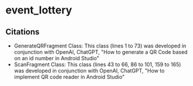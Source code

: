 # event_lottery
## Citations
- GenerateQRFragment Class: This class (lines 1 to 73) was developed in conjunction with OpenAI, ChatGPT, "How to generate a QR Code based on an id number in Android Studio"
- ScanFragment Class: This class (lines 43 to 66, 86 to 101, 159 to 165) was developed in conjunction with OpenAI, ChatGPT, "How to implement QR code reader in Android Studio"

